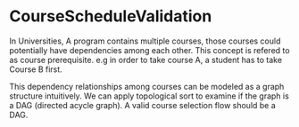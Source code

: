 # CourseScheduleValidation

In Universities, A program contains multiple courses, those courses could potentially have dependencies among each other. This concept is refered to as course prerequisite. e.g in order to take course A, a student has to take Course B first.

This dependency relationships among courses can be modeled as a graph structure intuitively. We can apply topological sort to examine if the graph is a DAG (directed acycle graph). A valid course selection flow should be a DAG. 

